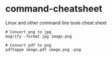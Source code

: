 # command-cheatsheet
Linux and other command line tools cheat sheet

```shell
# Convert png to jpg
mogrify -format jpg image.png
```

```shell
# Convert pdf to png
pdftoppm image.pdf image.png -png
```
